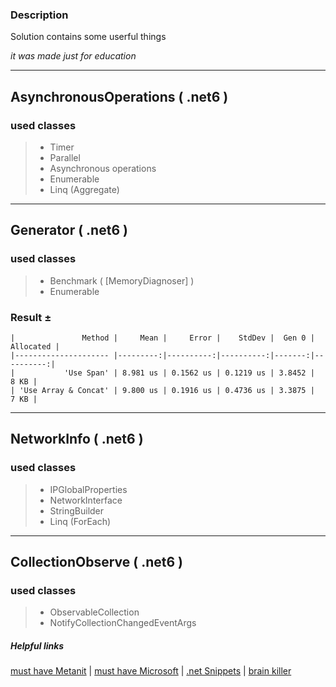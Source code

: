 ﻿### Description
Solution contains some userful things

*it was made just for education*

<hr>

## AsynchronousOperations ( .net6 ) ##
### used classes ###
> - Timer 
> - Parallel
> - Asynchronous operations
> - Enumerable
> - Linq (Aggregate)

<hr>

## Generator ( .net6 ) ##
### used classes ###
> - Benchmark ( [MemoryDiagnoser] )
> - Enumerable

### Result ± ###
```
|               Method |     Mean |     Error |    StdDev |  Gen 0 | Allocated |
|--------------------- |---------:|----------:|----------:|-------:|----------:|
|           'Use Span' | 8.981 us | 0.1562 us | 0.1219 us | 3.8452 |      8 KB |
| 'Use Array & Concat' | 9.800 us | 0.1916 us | 0.4736 us | 3.3875 |      7 KB |

```

<hr>

## NetworkInfo ( .net6 ) ##
### used classes ###
> - IPGlobalProperties 
> - NetworkInterface
> - StringBuilder
> - Linq (ForEach)


<hr>

## CollectionObserve ( .net6 ) ##
### used classes ###
> - ObservableCollection
> - NotifyCollectionChangedEventArgs

##### Helpful links
[must have Metanit](https://metanit.com/) | 
[must have Microsoft](https://docs.microsoft.com/ru-ru/dotnet/api/) | 
[.net Snippets](https://www.dotnetperls.com/) | 
[brain killer](http://rosettacode.org/wiki/Category:Programming_Tasks/)